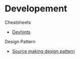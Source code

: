 # Developement

Cheatsheets
 - [Devhints](https://devhints.io/)

Design Pattern
 - [Source making design pattern](https://sourcemaking.com/design_patterns)
